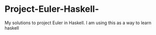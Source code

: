 Project-Euler-Haskell-
======================

My solutions to project Euler in Haskell. I am using this as a way to learn haskell
